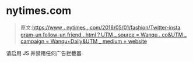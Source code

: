 # nytimes.com

> 原文:[https://www . nytimes . com/2016/05/01/fashion/Twitter-insta gram-un follow-un friend . html？UTM _ source = Wanqu . co&UTM _ campaign = Wanqu+Daily&UTM _ medium = website](https://www.nytimes.com/2016/05/01/fashion/twitter-instagram-unfollow-unfriend.html?utm_source=wanqu.co&utm_campaign=Wanqu+Daily&utm_medium=website)

请启用 JS 并禁用任何广告拦截器
